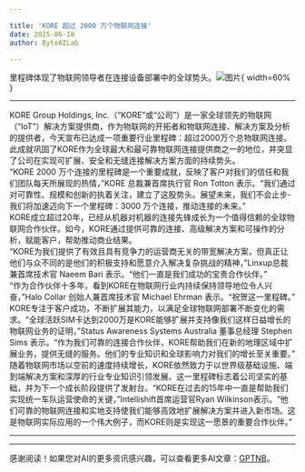```yaml
---

title: 'KORE 超过 2000 万个物联网连接'
date: 2025-06-18
author: ByteAILab

---
```


里程碑体现了物联网领导者在连接设备部署中的全球势头。![图片](https://ai-techpark.com/wp-content/uploads/KORE-Surpasses.jpg){ width=60% }

---
  
KORE Group Holdings, Inc.（“KORE”或“公司”）是一家全球领先的物联网（“IoT”）解决方案提供商，作为物联网的开拓者和物联网连接、解决方案及分析的提供者，今天宣布已达成一项重要行业里程碑：超过2000万个总物联网连接。此成就巩固了KORE作为全球最大和最可靠物联网连接提供商之一的地位，并突显了公司在实现可扩展、安全和无缝连接解决方案方面的持续势头。  
“KORE 2000 万个连接的里程碑是一个重要成就，反映了客户对我们的信任和我们团队每天所展现的热情，”KORE 总裁兼首席执行官 Ron Totton 表示。“我们通过对可靠性、规模和创新的执着关注，建立了这股势头。展望未来，我们不会止步-我们将加速迈向下一个里程碑：3000 万个连接，推动连接的未来。”  
KORE成立超过20年，已经从机器对机器的连接先锋成长为一个值得信赖的全球物联网合作伙伴。如今，KORE通过提供可靠的连接、高级解决方案和可操作的分析，赋能客户，帮助推动商业结果。  
“KORE为我们提供了有效且具有竞争力的运营商无关的带宽解决方案，但真正让他们与众不同的是他们的积极支持和愿意介入解决复杂挑战的精神，”Linxup总裁兼首席技术官 Naeem Bari 表示。“他们一直是我们成功的宝贵合作伙伴。”  
“作为合作伙伴十多年，看到KORE在物联网行业内持续保持领导地位令人兴奋，”Halo Collar 创始人兼首席技术官 Michael Ehrman 表示。“祝贺这一里程碑。”  
KORE专注于客户成功，不断扩展其能力，以满足全球物联网部署不断变化的需求。“全球活跃SIM卡达到2000万是KORE能够扩展并支持像我们这样日益增长的物联网业务的证明，”Status Awareness Systems Australia 董事总经理 Stephen Sims 表示。“作为我们可靠的连接合作伙伴，KORE帮助我们在新的地理区域中扩展业务，提供无缝的服务。他们的专业知识和全球影响力对我们的增长至关重要。”  
随着物联网市场以空前的速度持续增长，KORE依然致力于以世界级基础设施、端到端解决方案和深厚的行业专业知识引领发展。这一里程碑标志着公司坚实的基础，并为下一个成长阶段提供了发射台。“KORE在过去的15年中一直是帮助我们实现统一车队运营使命的关键，”Intellishift首席运营官Ryan Wilkinson表示。“他们可靠的物联网连接和实地支持使我们能够高效地扩展解决方案并进入新市场。这是物联网实际应用的一个伟大例子，而KORE则是实现这一愿景的重要合作伙伴。”

---
---
感谢阅读！如果您对AI的更多资讯感兴趣，可以查看更多AI文章：[GPTNB](https://gptnb.com)。